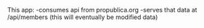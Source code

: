 This app:
-consumes api from propublica.org
-serves that data at /api/members (this will eventually be modified data)



